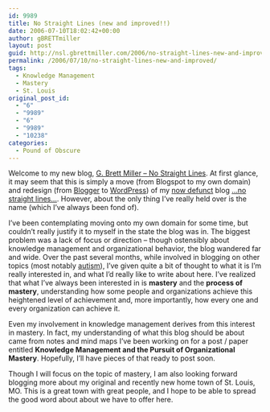 ```yaml
---
id: 9989
title: No Straight Lines (new and improved!!)
date: 2006-07-10T18:02:42+00:00
author: gBRETTmiller
layout: post
guid: http://nsl.gbrettmiller.com/2006/no-straight-lines-new-and-improved
permalink: /2006/07/10/no-straight-lines-new-and-improved/
tags:
  - Knowledge Management
  - Mastery
  - St. Louis
original_post_id:
  - "6"
  - "9989"
  - "6"
  - "9989"
  - "10238"
categories:
  - Pound of Obscure
---
```

Welcome to my new blog, [G. Brett Miller – No Straight Lines](http://nsl.gbrettmiller.com/). At first glance, it may seem that this is simply a move (from Blogspot to my own domain) and redesign (from [Blogger](http://www.blogger.com/) to [WordPress](http://www.wordpress.org/)) of my [now defunct](http://nsl.blogspot.com/ "Death of a blog") blog […no straight lines…](http://nsl.blogspot.com/). However, about the only thing I’ve really held over is the name (which I’ve always been fond of).

I’ve been contemplating moving onto my own domain for some time, but couldn’t really justify it to myself in the state the blog was in. The biggest problem was a lack of focus or direction – though ostensibly about knowledge management and organizational behavior, the blog wandered far and wide. Over the past several months, while involved in blogging on other topics (most notably [autism](http://29marbles.blogspot.com/ "29 Marbles")), I’ve given quite a bit of thought to what it is I’m really interested in, and what I’d really like to write about here. I’ve realized that what I’ve always been interested in is **mastery** and the **process of mastery**, understanding how some people and organizations achieve this heightened level of achievement and, more importantly, how every one and every organization can achieve it.

Even my involvement in knowledge management derives from this interest in mastery. In fact, my understanding of what this blog should be about came from notes and mind maps I’ve been working on for a post / paper entitled **Knowledge Management and the Pursuit of Organizational Mastery**. Hopefully, I’ll have pieces of that ready to post soon.

Though I will focus on the topic of mastery, I am also looking forward blogging more about my original and recently new home town of St. Louis, MO. This is a great town with great people, and I hope to be able to spread the good word about about we have to offer here.